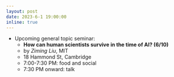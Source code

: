 ```yaml
---
layout: post
date: 2023-6-1 19:00:00
inline: true
---
```


<!-- - Upcoming ML4Sci WG:
  - **Near-optimal Learning in Sequential Games: from Go to Poker (6/1)**
  - by *Tiancheng Yu*, MIT
  - 29 Oxford St, Pierce Hall 213 Brooks Room, Cambridge
  - 6:45-7:30 PM: food and social
  - 7:30 PM onward: talk -->

- Upcoming general topic seminar:
  - **How can human scientists survive in the time of AI? (6/10)**
  - by *Ziming Liu*, MIT
  - 18 Hammond St, Cambridge
  - 7:00-7:30 PM: food and social
  - 7:30 PM onward: talk

<!--
layout: post
date: 2022-12-3 19:00:00
inline: true

- Invited talk by Professor Norman Yao!
  - *Introduction to Time Crystals*
  - Please RSVP [here](https://forms.gle/PE3utKMcF4kwtHLt5) -->
